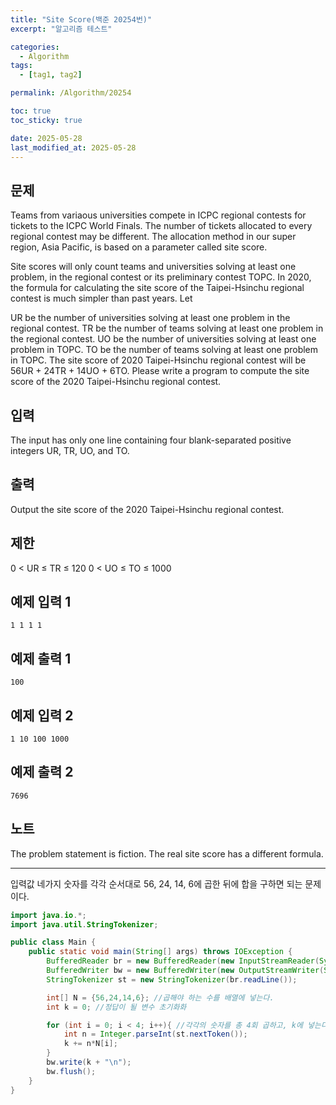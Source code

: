```yaml
---
title: "Site Score(백준 20254번)"
excerpt: "알고리즘 테스트"

categories:
  - Algorithm
tags:
  - [tag1, tag2]

permalink: /Algorithm/20254

toc: true
toc_sticky: true

date: 2025-05-28
last_modified_at: 2025-05-28
---
```


## 문제

Teams from variaous universities compete in ICPC regional contests for tickets to the ICPC World Finals. The number of tickets allocated to every regional contest may be different. The allocation method in our super region, Asia Pacific, is based on a parameter called site score.

Site scores will only count teams and universities solving at least one problem, in the regional contest or its preliminary contest TOPC. In 2020, the formula for calculating the site score of the Taipei-Hsinchu regional contest is much simpler than past years. Let

UR be the number of universities solving at least one problem in the regional contest.
TR be the number of teams solving at least one problem in the regional contest.
UO be the number of universities solving at least one problem in TOPC.
TO be the number of teams solving at least one problem in TOPC.
The site score of 2020 Taipei-Hsinchu regional contest will be 56UR + 24TR + 14UO + 6TO. Please write a program to compute the site score of the 2020 Taipei-Hsinchu regional contest.

## 입력 

The input has only one line containing four blank-separated positive integers UR, TR, UO, and TO.

## 출력

Output the site score of the 2020 Taipei-Hsinchu regional contest.

## 제한

0 < UR ≤ TR ≤ 120
0 < UO ≤ TO ≤ 1000

## 예제 입력 1 
```
1 1 1 1
```

## 예제 출력 1 
```
100
```
## 예제 입력 2 
```
1 10 100 1000
```
## 예제 출력 2 
```
7696
```

## 노트
The problem statement is fiction. The real site score has a different formula.

---

입력값 네가지 숫자를 각각 순서대로 56, 24, 14, 6에 곱한 뒤에 합을 구하면 되는 문제이다. 

```java
import java.io.*;
import java.util.StringTokenizer;

public class Main {
    public static void main(String[] args) throws IOException {
        BufferedReader br = new BufferedReader(new InputStreamReader(System.in));
        BufferedWriter bw = new BufferedWriter(new OutputStreamWriter(System.out));
        StringTokenizer st = new StringTokenizer(br.readLine());

        int[] N = {56,24,14,6}; //곱해야 하는 수를 배열에 넣는다.
        int k = 0; //정답이 될 변수 초기화화

        for (int i = 0; i < 4; i++){ //각각의 숫자를 총 4회 곱하고, k에 넣는다.
            int n = Integer.parseInt(st.nextToken());
            k += n*N[i];
        }
        bw.write(k + "\n");
        bw.flush();
    }
}
```
